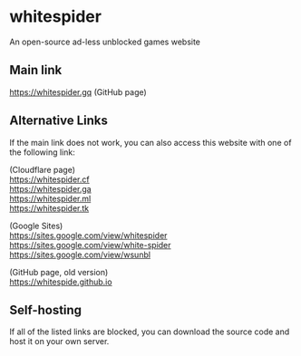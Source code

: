 # whitespider
An open-source ad-less unblocked games website

## Main link
https://whitespider.gq (GitHub page)

## Alternative Links
If the main link does not work, you can also access this website with one of the following link:

(Cloudflare page) <br />
https://whitespider.cf <br />
https://whitespider.ga <br />
https://whitespider.ml <br />
https://whitespider.tk

(Google Sites) <br />
https://sites.google.com/view/whitespider <br />
https://sites.google.com/view/white-spider <br />
https://sites.google.com/view/wsunbl

(GitHub page, old version) <br />
https://whitespide.github.io

## Self-hosting
If all of the listed links are blocked, you can download the source code and host it on your own server.


